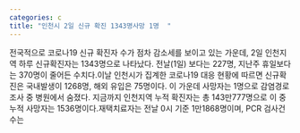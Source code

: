 ```yaml
---
categories: c
title: "인천시 2일 신규 확진 1343명사망 1명  "
---
```

전국적으로 코로나19 신규 확진자 수가 점차 감소세를 보이고 있는 가운데, 2일 인천지역 하루 신규확진자는 1343명으로 나타났다. 전날(1일) 보다는 227명, 지난주 휴일보다는 370명이 줄어든 수치다.이날 인천시가 집계한 코로나19 대응 현황에 따르면 신규확진은 국내발생이 1268명, 해외 유입은 75명이다. 이 가운데 사망자는 1명으로 감염경로 조사 중 병원에서 숨졌다. 지금까지 인천지역 누적 확진자는 총 143만777명으로 이 중 누적 사망자는 1536명이다.재택치료자는 전날 0시 기준 1만1868명이며, PCR 검사건수는
